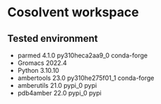 # Cosolvent workspace

## Tested environment
- parmed      4.1.0           py310heca2aa9_0    conda-forge
- Gromacs     2022.4
- Python      3.10.10 
- ambertools  23.0            py310he275f01_1    conda-forge
- amberutils  21.0                     pypi_0    pypi
- pdb4amber   22.0                     pypi_0    pypi
